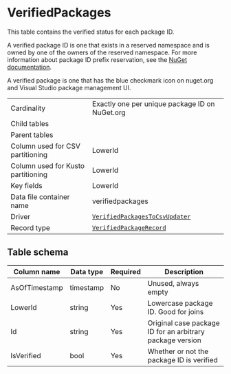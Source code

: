 # VerifiedPackages

This table contains the verified status for each package ID.

A verified package ID is one that exists in a reserved namespace and is owned by one of the owners of the reserved
namespace. For more information about package ID prefix reservation, see the
[NuGet documentation](https://docs.microsoft.com/en-us/nuget/nuget-org/id-prefix-reservation).

A verified package is one that has the blue checkmark icon on nuget.org and Visual Studio package management UI.

|                                    |                                                                                                                                  |
| ---------------------------------- | -------------------------------------------------------------------------------------------------------------------------------- |
| Cardinality                        | Exactly one per unique package ID on NuGet.org                                                                                   |
| Child tables                       |                                                                                                                                  |
| Parent tables                      |                                                                                                                                  |
| Column used for CSV partitioning   | LowerId                                                                                                                          |
| Column used for Kusto partitioning | LowerId                                                                                                                          |
| Key fields                         | LowerId                                                                                                                          |
| Data file container name           | verifiedpackages                                                                                                                 |
| Driver                             | [`VerifiedPackagesToCsvUpdater`](../../src/Worker.Logic/MessageProcessors/VerifiedPackagesToCsv/VerifiedPackagesToCsvUpdater.cs) |
| Record type                        | [`VerifiedPackageRecord`](../../src/Worker.Logic/MessageProcessors/VerifiedPackagesToCsv/VerifiedPackageRecord.cs)               |

## Table schema

| Column name   | Data type | Required | Description                                               |
| ------------- | --------- | -------- | --------------------------------------------------------- |
| AsOfTimestamp | timestamp | No       | Unused, always empty                                      |
| LowerId       | string    | Yes      | Lowercase package ID. Good for joins                      |
| Id            | string    | Yes      | Original case package ID for an arbitrary package version |
| IsVerified    | bool      | Yes      | Whether or not the package ID is verified                 |

